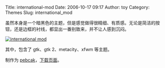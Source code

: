 Title: international-mod
Date: 2006-10-17 09:17
Author: toy
Category: Themes
Slug: international_mod

虽然本身是一个暗黑色的主题，但是感觉做得很精细、有质感。无论是简洁的按钮，还是边框的衬线，都显出一番别致来，并不让人感到沉闷。

[![international
mod](http://i.linuxtoy.org/i/international_mod_by_pebcak_s.jpg)](http://i.linuxtoy.org/i/international_mod_by_pebcak.jpg)

其中，包含了 gtk、gtk 2、metacity、xfwm 等主题。

制作为
[pebcak](http://pebcak.deviantart.com)，[下载页面](http://www.deviantart.com/deviation/41468661/)。
